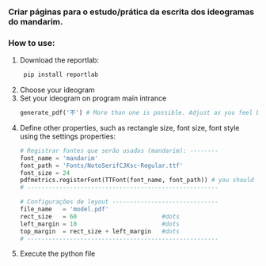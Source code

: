 ### Criar páginas para o estudo/prática da escrita dos ideogramas do mandarim.

### How to use:
1. Download the reportlab:
   ```bash
    pip install reportlab
   ```
2. Choose your ideogram
3. Set your ideogram on program main intrance
   ```python
   generate_pdf('不') # More than one is possible. Adjust as you feel better
   ```
4. Define other properties, such as rectangle size, font size, font style using the settings properties:
   ```python
   # Registrar fontes que serão usadas (mandarim): --------
   font_name = 'mandarim'
   font_path = 'Fonts/NotoSerifCJKsc-Regular.ttf'
   font_size = 24
   pdfmetrics.registerFont(TTFont(font_name, font_path)) # you should not modify this line ;)
   # ------------------------------------------------------

   # Configurações de leyout ------------------------------
   file_name   = 'model.pdf'
   rect_size   = 60                        #dots
   left_margin = 10                        #dots
   top_margin  = rect_size + left_margin   #dots
   # ------------------------------------------------------
   ```
5. Execute the python file
